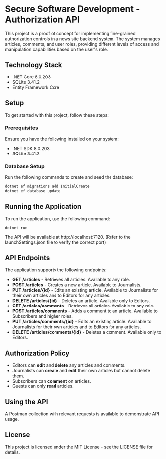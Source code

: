 # Secure Software Development - Authorization API

This project is a proof of concept for implementing fine-grained authorization controls in a news site backend system. The system manages articles, comments, and user roles, providing different levels of access and manipulation capabilities based on the user's role.

## Technology Stack

- .NET Core 8.0.203
- SQLite 3.41.2
- Entity Framework Core

## Setup

To get started with this project, follow these steps:

### Prerequisites

Ensure you have the following installed on your system:
- .NET SDK 8.0.203
- SQLite 3.41.2

### Database Setup

Run the following commands to create and seed the database:

```bash
dotnet ef migrations add InitialCreate
dotnet ef database update
```

## Running the Application

To run the application, use the following command:

```bash
dotnet run
```

The API will be available at http://localhost:7120. (Refer to the launchSettings.json file to verify the correct port)

## API Endpoints

The application supports the following endpoints:

* **GET /articles** - Retrieves all articles. Available to any role.
* **POST /articles** - Creates a new article. Available to Journalists.
* **PUT /articles/{id}** - Edits an existing article. Available to Journalists for their own articles and to Editors for any articles.
* **DELETE /articles/{id}** - Deletes an article. Available only to Editors.
* **GET /articles/comments** - Retrieves all articles. Available to any role.
* **POST /articles/comments** - Adds a comment to an article. Available to Subscribers and higher roles.
* **PUT /articles/comments/{id}** - Edits an existing article. Available to Journalists for their own articles and to Editors for any articles.
* **DELETE /articles/comments/{id}** - Deletes a comment. Available only to Editors.

## Authorization Policy

* Editors can **edit** and **delete** any articles and comments.
* Journalists can **create** and **edit** their own articles but cannot delete them.
* Subscribers can **comment** on articles.
* Guests can only **read** articles.

## Using the API

A Postman collection with relevant requests is available to demonstrate API usage.


## License

This project is licensed under the MIT License - see the LICENSE file for details.